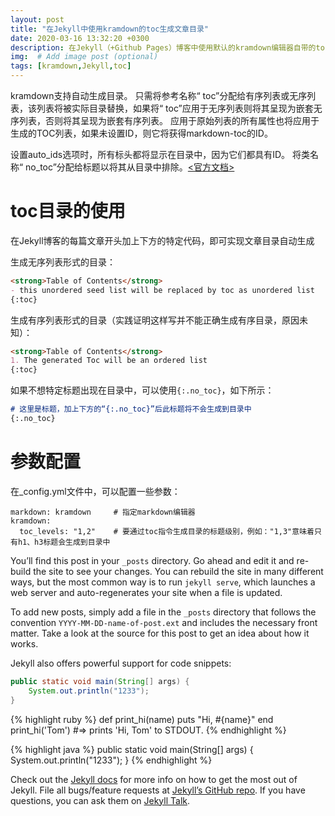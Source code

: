 ```yaml
---
layout: post
title: "在Jekyll中使用kramdown的toc生成文章目录"
date: 2020-03-16 13:32:20 +0300
description: 在Jekyll（+Github Pages）博客中使用默认的kramdown编辑器自带的toc目录生成功能生成markdown的目录 # (optional)
img:  # Add image post (optional)
tags: [kramdown,Jekyll,toc] 
---
```



kramdown支持自动生成目录。 只需将参考名称“ toc”分配给有序列表或无序列表，该列表将被实际目录替换，如果将“ toc”应用于无序列表则将其呈现为嵌套无序列表，否则将其呈现为嵌套有序列表。 应用于原始列表的所有属性也将应用于生成的TOC列表，如果未设置ID，则它将获得markdown-toc的ID。

设置auto_ids选项时，所有标头都将显示在目录中，因为它们都具有ID。 将类名称“ no_toc”分配给标题以将其从目录中排除。[<官方文档>](https://kramdown.gettalong.org/converter/html.html#toc)

# toc目录的使用

在Jekyll博客的每篇文章开头加上下方的特定代码，即可实现文章目录自动生成

生成无序列表形式的目录：

```markdown
<strong>Table of Contents</strong>
- this unordered seed list will be replaced by toc as unordered list
{:toc} 
```

生成有序列表形式的目录（实践证明这样写并不能正确生成有序目录，原因未知）：

```markdown
<strong>Table of Contents</strong>
1. The generated Toc will be an ordered list
{:toc}
```

如果不想特定标题出现在目录中，可以使用`{:.no_toc}`，如下所示：

```markdown
# 这里是标题，加上下方的“{:.no_toc}”后此标题将不会生成到目录中
{:.no_toc}
```

# 参数配置

在_config.yml文件中，可以配置一些参数：

```
markdown: kramdown     # 指定markdown编辑器
kramdown:
  toc_levels: "1,2"    # 要通过toc指令生成目录的标题级别，例如："1,3"意味着只有h1、h3标题会生成到目录中
```


You’ll find this post in your `_posts` directory. Go ahead and edit it and re-build the site to see your changes. You can rebuild the site in many different ways, but the most common way is to run `jekyll serve`, which launches a web server and auto-regenerates your site when a file is updated.

To add new posts, simply add a file in the `_posts` directory that follows the convention `YYYY-MM-DD-name-of-post.ext` and includes the necessary front matter. Take a look at the source for this post to get an idea about how it works.

Jekyll also offers powerful support for code snippets:

~~~java
public static void main(String[] args) {
    System.out.println("1233");
}
~~~

{% highlight ruby %}
def print_hi(name)
  puts "Hi, #{name}"
end
print_hi('Tom')
#=> prints 'Hi, Tom' to STDOUT.
{% endhighlight %}

{% highlight java %}
public static void main(String[] args) {
    System.out.println("1233");
}
{% endhighlight %}

Check out the [Jekyll docs][jekyll-docs] for more info on how to get the most out of Jekyll. File all bugs/feature requests at [Jekyll’s GitHub repo][jekyll-gh]. If you have questions, you can ask them on [Jekyll Talk][jekyll-talk].

[jekyll-docs]: https://jekyllrb.com/docs/home
[jekyll-gh]:   https://github.com/jekyll/jekyll
[jekyll-talk]: https://talk.jekyllrb.com/
